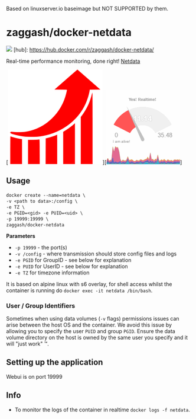 Based on linuxserver.io baseimage but NOT SUPPORTED by them.

# zaggash/docker-netdata
[![](https://images.microbadger.com/badges/image/zaggash/docker-netdata.svg)](https://microbadger.com/images/zaggash/docker-netdata "Get your own image badge on microbadger.com")
[hub]: https://hub.docker.com/r/zaggash/docker-netdata/

Real-time performance monitoring, done right! [Netdata](https://github.com/firehol/netdata/)

[![netdata](https://github.com/firehol/netdata/blob/master/web/images/seo-performance-256.png)][![netdata](https://github.com/firehol/netdata/blob/master/web/images/animated.gif)]

## Usage

```
docker create --name=netdata \
-v <path to data>:/config \
-e TZ \
-e PGID=<gid> -e PUID=<uid> \
-p 19999:19999 \
zaggash/docker-netdata
```

**Parameters**

* `-p 19999` - the port(s)
* `-v /config` - where transmission should store config files and logs
* `-e PGID` for GroupID - see below for explanation
* `-e PUID` for UserID - see below for explanation
* `-e TZ` for timezone information

It is based on alpine linux with s6 overlay, for shell access whilst the container is running do `docker exec -it netdata /bin/bash`.

### User / Group Identifiers

Sometimes when using data volumes (`-v` flags) permissions issues can arise between the host OS and the container. We avoid this issue by allowing you to specify the user `PUID` and group `PGID`. Ensure the data volume directory on the host is owned by the same user you specify and it will "just work" ™.

## Setting up the application 

Webui is on port 19999


## Info

* To monitor the logs of the container in realtime `docker logs -f netdata`.
